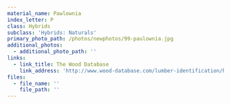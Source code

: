 ```yaml
---
material_name: Pawlownia
index_letter: P
class: Hybrids
subclass: 'Hybrids: Naturals'
primary_photo_path: /photos/newphotos/99-paulownia.jpg
additional_photos:
  - additional_photo_path: ''
links:
  - link_title: The Wood Database
    link_address: 'http://www.wood-database.com/lumber-identification/hardwoods/paulownia/'
files:
  - file_name: ''
    file_path: ''
---
```


